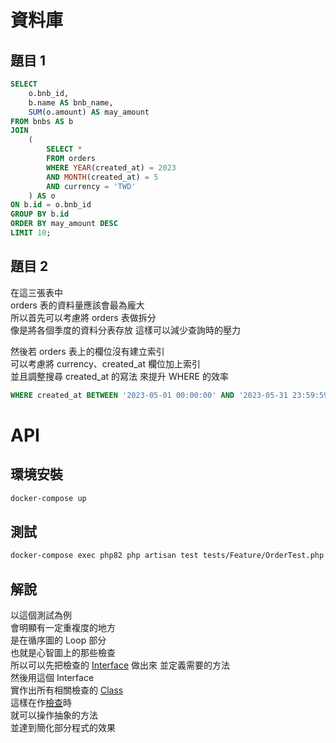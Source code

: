 # 資料庫

## 題目 1

```SQL
SELECT
    o.bnb_id,
    b.name AS bnb_name,
    SUM(o.amount) AS may_amount
FROM bnbs AS b
JOIN
    (
        SELECT *
        FROM orders
        WHERE YEAR(created_at) = 2023
        AND MONTH(created_at) = 5
        AND currency = 'TWD'
    ) AS o
ON b.id = o.bnb_id
GROUP BY b.id
ORDER BY may_amount DESC
LIMIT 10;
```

## 題目 2

在這三張表中  
orders 表的資料量應該會最為龐大  
所以首先可以考慮將 orders 表做拆分  
像是將各個季度的資料分表存放
這樣可以減少查詢時的壓力

然後若 orders 表上的欄位沒有建立索引  
可以考慮將 currency、created_at 欄位加上索引  
並且調整搜尋 created_at 的寫法
來提升 WHERE 的效率

```SQL
WHERE created_at BETWEEN '2023-05-01 00:00:00' AND '2023-05-31 23:59:59';
```

# API

## 環境安裝

```bash
docker-compose up
```

## 測試

```bash
docker-compose exec php82 php artisan test tests/Feature/OrderTest.php
```

## 解說

以這個測試為例  
會明顯有一定重複度的地方  
是在循序圖的 Loop 部分  
也就是心智圖上的那些檢查  
所以可以先把檢查的 [Interface][1] 做出來
並定義需要的方法  
然後用這個 Interface  
實作出所有相關檢查的 [Class][2]  
這樣在作[檢查][3]時  
就可以操作抽象的方法  
並達到簡化部分程式的效果

[1]: ./app/Contracts/Check.php
[2]: ./app/Http/Service/Order/Check/NameIsEnglish.php
[3]: ./app/Http/Service/Order/Order.php
